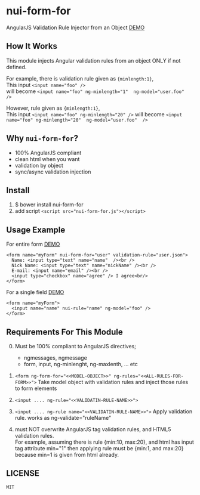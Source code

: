 nui-form-for
===========

AngularJS Validation Rule Injector from an Object
 [DEMO](https://rawgit.com/allenhwkim/nui-form-for/master/testapp/simple.html)

How It Works
------------
This module injects Angular validation rules from an object ONLY if not defined.  

For example, there is validation rule given as `{minlength:1}`,   
This input  `<input name="foo" />`    
will become `<input name="foo" ng-minlength="1"  ng-model="user.foo"  />`    

However, rule given as `{minlength:1}`,   
This input  `<input name="foo" ng-minlength="20" />` 
will become `<input name="foo" ng-minlength="20"  ng-model="user.foo"  />`

Why `nui-form-for`?
--------------------

   * 100% AngularJS compliant
   * clean html when you want
   * validation by object
   * sync/async validation injection

Install
--------

  1. $ bower install nui-form-for
  2. add script `<script src="nui-form-for.js"></script>`

Usage Example
--------------

  For entire form  [DEMO](https://rawgit.com/allenhwkim/nui-form-for/master/testapp/simple.html)

    <form name="myForm" nui-form-for="user" validation-rule="user.json">
      Name: <input type="text" name="name"  /><br />
      Nick Name: <input type="text" name="nickName" /><br />
      E-mail: <input name="email" /><br />
      <input type="checkbox" name="agree" /> I agree<br/>
    </form>

  For a single field [DEMO](https://rawgit.com/allenhwkim/nui-form-for/master/testapp/simple-inline.html)

    <form name="myForm">
      <input name="name" nui-rule="name" ng-model="foo" />
    </form>

Requirements For This Module
------------------------------

  0. Must be 100% compliant to AngularJS directives;
     * ngmessages, ngmessage
     * form, input, ng-minlenght, ng-maxlenth, ... etc

  1. `<form ng-form-for="<<MODEL-OBJECT>>" ng-rules="<<ALL-RULES-FOR-FORM>>">`
     Take model object with validation rules and inject those rules to form elements

  2. `<input .... ng-rule="<<VALIDATIN-RULE-NAME>>">`

  3. `<input .... ng-rule name="<<VALIDATIN-RULE-NAME>>">`
     Apply validation rule. works as ng-validate="ruleName"

  4. must NOT overwrite AngularJS tag validation rules, and HTML5 validation rules.   
     For example, assuming there is rule {min:10, max:20}, and html has input tag attribute min="1"
     then applying rule must be {min:1, and max:20} because min=1 is given from html already.

LICENSE
--------
    MIT 
